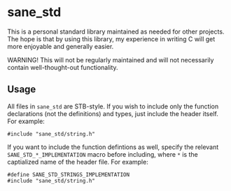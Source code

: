 # sane_std

This is a personal standard library maintained as needed for other projects. The hope is that by using this library, my experience in writing C will get more enjoyable and generally easier.

WARNING! This will not be regularly maintained and will not necessarily contain well-thought-out functionality.

## Usage

All files in `sane_std` are STB-style. If you wish to include only the function declarations (not the definitions) and types, just include the header itself. For example:
```
#include "sane_std/string.h"
```

If you want to include the function defintions as well, specify the relevant `SANE_STD_*_IMPLEMENTATION` macro before including, where `*` is the captialized name of the header file. For example:
```
#define SANE_STD_STRINGS_IMPLEMENTATION
#include "sane_std/string.h"
```
